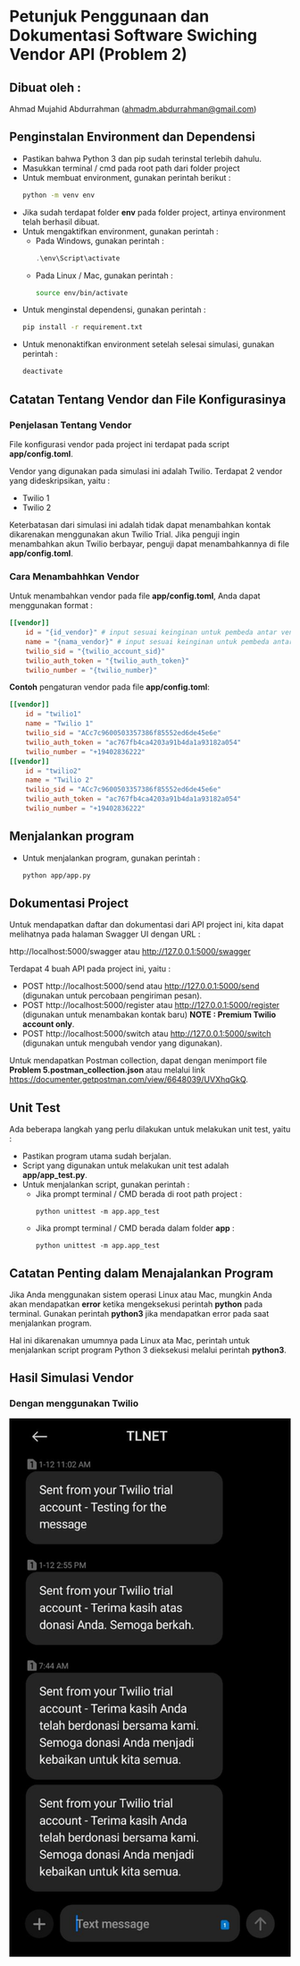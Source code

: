 # Petunjuk Penggunaan dan Dokumentasi Software Swiching Vendor API (Problem 2)

## Dibuat oleh :
Ahmad Mujahid Abdurrahman (ahmadm.abdurrahman@gmail.com)

## Penginstalan Environment dan Dependensi
- Pastikan bahwa Python 3 dan pip sudah terinstal terlebih dahulu.
- Masukkan terminal / cmd pada root path dari folder project
- Untuk membuat environment, gunakan perintah berikut :
    ```bash
    python -m venv env
    ``` 
- Jika sudah terdapat folder **env** pada folder project, artinya environment telah berhasil dibuat.
- Untuk mengaktifkan environment, gunakan perintah :
    - Pada Windows, gunakan perintah :
        ```powershell
        .\env\Script\activate 
        ```
    - Pada Linux / Mac, gunakan perintah :
        ```bash
        source env/bin/activate
        ```
- Untuk menginstal dependensi, gunakan perintah :
    ```bash
    pip install -r requirement.txt
    ```
- Untuk menonaktifkan environment setelah selesai simulasi, gunakan perintah :
    ```bash
    deactivate
    ```

## Catatan Tentang Vendor dan File Konfigurasinya

### Penjelasan Tentang Vendor
File konfigurasi vendor pada project ini terdapat pada script **app/config.toml**.

Vendor yang digunakan pada simulasi ini adalah Twilio. Terdapat 2 vendor yang dideskripsikan, yaitu :
- Twilio 1
- Twilio 2

Keterbatasan dari simulasi ini adalah tidak dapat menambahkan kontak dikarenakan menggunakan akun Twilio Trial. Jika penguji ingin menambahkan akun Twilio berbayar, penguji dapat menambahkannya di file **app/config.toml**.

### Cara Menambahhkan Vendor
Untuk menambahkan vendor pada file **app/config.toml**, Anda dapat menggunakan format :
```toml
[[vendor]]
    id = "{id_vendor}" # input sesuai keinginan untuk pembeda antar vendor
    name = "{nama_vendor}" # input sesuai keinginan untuk pembeda antar vendor 
    twilio_sid = "{twilio_account_sid}"
    twilio_auth_token = "{twilio_auth_token}"
    twilio_number = "{twilio_number}"
```
**Contoh** pengaturan vendor pada file **app/config.toml**:
```toml
[[vendor]]
    id = "twilio1"
    name = "Twilio 1"
    twilio_sid = "ACc7c9600503357386f85552ed6de45e6e"
    twilio_auth_token = "ac767fb4ca4203a91b4da1a93182a054"
    twilio_number = "+19402836222"
[[vendor]]
    id = "twilio2"
    name = "Twilio 2"
    twilio_sid = "ACc7c9600503357386f85552ed6de45e6e"
    twilio_auth_token = "ac767fb4ca4203a91b4da1a93182a054"
    twilio_number = "+19402836222"
```

## Menjalankan program
- Untuk menjalankan program, gunakan perintah :
    ```bash
    python app/app.py
    ```

## Dokumentasi Project
Untuk mendapatkan daftar dan dokumentasi dari API project ini, kita dapat melihatnya pada halaman Swagger UI dengan URL :

http://localhost:5000/swagger atau http://127.0.0.1:5000/swagger

Terdapat 4 buah API pada project ini, yaitu :
- POST http://localhost:5000/send atau http://127.0.0.1:5000/send (digunakan untuk percobaan pengiriman pesan).
- POST http://localhost:5000/register atau http://127.0.0.1:5000/register (digunakan untuk menambakan kontak baru) **NOTE : Premium Twilio account only**.
- POST http://localhost:5000/switch atau http://127.0.0.1:5000/switch (digunakan untuk mengubah vendor yang digunakan).

Untuk mendapatkan Postman collection, dapat dengan menimport file **Problem 5.postman_collection.json** atau melalui link https://documenter.getpostman.com/view/6648039/UVXhqGkQ.

## Unit Test

Ada beberapa langkah yang perlu dilakukan untuk melakukan unit test, yaitu :
- Pastikan program utama sudah berjalan.
- Script yang digunakan untuk melakukan unit test adalah **app/app_test.py**.
- Untuk menjalankan script, gunakan perintah :
    - Jika prompt terminal / CMD berada di root path project :
        ```
        python unittest -m app.app_test
        ```
    - Jika prompt terminal / CMD  berada dalam folder **app** :
        ```
        python unittest -m app.app_test
        ```

## Catatan Penting dalam Menajalankan Program

Jika Anda menggunakan sistem operasi Linux atau Mac, mungkin Anda akan mendapatkan **error** ketika mengeksekusi perintah **python** pada terminal. Gunakan perintah **python3** jika mendapatkan error pada saat menjalankan program.

Hal ini dikarenakan umumnya pada Linux ata Mac, perintah untuk menjalankan script program Python 3 dieksekusi melalui perintah **python3**.

## Hasil Simulasi Vendor

### Dengan menggunakan Twilio
![Twilio Image](./src/twilio.jpeg)
